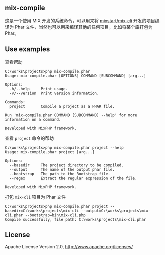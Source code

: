 ## mix-compile

这是一个使用 MIX 开发的系统命令，可以用来将 [mixstart/mix-cli](https://github.com/mixstart/mix-cli) 开发的项目编译为 Phar 文件，当然也可以用来编译其他的任何项目，比如将某个库打包为 Phar。

## Use examples

查看帮助

```
C:\works\projects>php mix-compile.phar
Usage: mix-compile.phar [OPTIONS] COMMAND [SUBCOMMAND] [arg...]

Options:
  -h/--help     Print usage.
  -v/--version  Print version information.

Commands:
  project       Compile a project as a PHAR file.

Run 'mix-compile.phar COMMAND [SUBCOMMAND] --help' for more information on a command.

Developed with MixPHP framework.

```

查看 `project` 命令的帮助

```
C:\works\projects>php mix-compile.phar project --help
Usage: mix-compile.phar project [arg...]

Options:
  --basedir     The project directory to be compiled.
  --output      The name of the output phar file.
  --bootstrap   The path to the Bootstrap file.
  --regex       Extract the regular expression of the file.

Developed with MixPHP framework.
```

打包 `mix-cli` 项目为 Phar 文件

```
C:\works\projects>php mix-compile.phar project --basedir=C:\works\projects\mix-cli --output=C:\works\projects\mix-cli.phar --bootstrap=bin\mix-cli.php
Compile successfully, file path: C:\works\projects\mix-cli.phar
``` 

## License

Apache License Version 2.0, http://www.apache.org/licenses/
